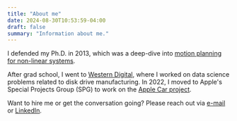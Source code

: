 ```yaml
---
title: "About me"
date: 2024-08-30T10:53:59-04:00
draft: false
summary: "Information about me."
---
```


I defended my Ph.D. in 2013, which was a deep-dive
into [motion planning for non-linear systems](https://qspace.library.queensu.ca/server/api/core/bitstreams/3c186bc7-cb13-4b1c-b3b1-b5f74f1877fa/content).

After grad school, I went to [Western Digital](https://www.wdc.com/),
where I worked on data science problems related to disk drive manufacturing.
In 2022, I moved to Apple's Special Projects Group (SPG) to work on the [Apple Car
project](https://en.wikipedia.org/wiki/Apple_car_project).

Want to hire me or get the conversation going?  Please reach out via
[e-mail](mailto:dscamiss@gmail.com) or [LinkedIn](https://www.linkedin.com/in/scottamiss/).
